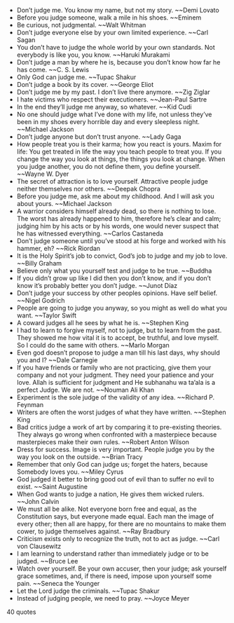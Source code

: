  - Don’t judge me. You know my name, but not my story. ~~Demi Lovato
 - Before you judge someone, walk a mile in his shoes. ~~Eminem
 - Be curious, not judgmental. ~~Walt Whitman
 - Don’t judge everyone else by your own limited experience. ~~Carl Sagan
 - You don’t have to judge the whole world by your own standards. Not everybody is like you, you know. ~~Haruki Murakami
 - Don’t judge a man by where he is, because you don’t know how far he has come. ~~C. S. Lewis
 - Only God can judge me. ~~Tupac Shakur
 - Don’t judge a book by its cover. ~~George Eliot
 - Don’t judge me by my past. I don’t live there anymore. ~~Zig Ziglar
 - I hate victims who respect their executioners. ~~Jean-Paul Sartre
 - In the end they’ll judge me anyway, so whatever. ~~Kid Cudi
 - No one should judge what I’ve done with my life, not unless they’ve been in my shoes every horrible day and every sleepless night. ~~Michael Jackson
 - Don’t judge anyone but don’t trust anyone. ~~Lady Gaga
 - How people treat you is their karma; how you react is yours. Maxim for life: You get treated in life the way you teach people to treat you. If you change the way you look at things, the things you look at change. When you judge another, you do not define them, you define yourself. ~~Wayne W. Dyer
 - The secret of attraction is to love yourself. Attractive people judge neither themselves nor others. ~~Deepak Chopra
 - Before you judge me, ask me about my childhood. And I will ask you about yours. ~~Michael Jackson
 - A warrior considers himself already dead, so there is nothing to lose. The worst has already happened to him, therefore he’s clear and calm; judging him by his acts or by his words, one would never suspect that he has witnessed everything. ~~Carlos Castaneda
 - Don’t judge someone until you’ve stood at his forge and worked with his hammer, eh? ~~Rick Riordan
 - It is the Holy Spirit’s job to convict, God’s job to judge and my job to love. ~~Billy Graham
 - Believe only what you yourself test and judge to be true. ~~Buddha
 - If you didn’t grow up like I did then you don’t know, and if you don’t know it’s probably better you don’t judge. ~~Junot Díaz
 - Don’t judge your success by other peoples opinions. Have self belief. ~~Nigel Godrich
 - People are going to judge you anyway, so you might as well do what you want. ~~Taylor Swift
 - A coward judges all he sees by what he is. ~~Stephen King
 - I had to learn to forgive myself, not to judge, but to learn from the past. They showed me how vital it is to accept, be truthful, and love myself. So I could do the same with others. ~~Marlo Morgan
 - Even god doesn’t propose to judge a man till his last days, why should you and I? ~~Dale Carnegie
 - If you have friends or family who are not practicing, give them your company and not your judgment. They need your patience and your love. Allah is sufficient for judgment and He subhanahu wa ta’ala is a perfect Judge. We are not. ~~Nouman Ali Khan
 - Experiment is the sole judge of the validity of any idea. ~~Richard P. Feynman
 - Writers are often the worst judges of what they have written. ~~Stephen King
 - Bad critics judge a work of art by comparing it to pre-existing theories. They always go wrong when confronted with a masterpiece because masterpieces make their own rules. ~~Robert Anton Wilson
 - Dress for success. Image is very important. People judge you by the way you look on the outside. ~~Brian Tracy
 - Remember that only God can judge us; forget the haters, because Somebody loves you. ~~Miley Cyrus
 - God judged it better to bring good out of evil than to suffer no evil to exist. ~~Saint Augustine
 - When God wants to judge a nation, He gives them wicked rulers. ~~John Calvin
 - We must all be alike. Not everyone born free and equal, as the Constitution says, but everyone made equal. Each man the image of every other; then all are happy, for there are no mountains to make them cower, to judge themselves against. ~~Ray Bradbury
 - Criticism exists only to recognize the truth, not to act as judge. ~~Carl von Clausewitz
 - I am learning to understand rather than immediately judge or to be judged. ~~Bruce Lee
 - Watch over yourself. Be your own accuser, then your judge; ask yourself grace sometimes, and, if there is need, impose upon yourself some pain. ~~Seneca the Younger
 - Let the Lord judge the criminals. ~~Tupac Shakur
 - Instead of judging people, we need to pray. ~~Joyce Meyer

40 quotes